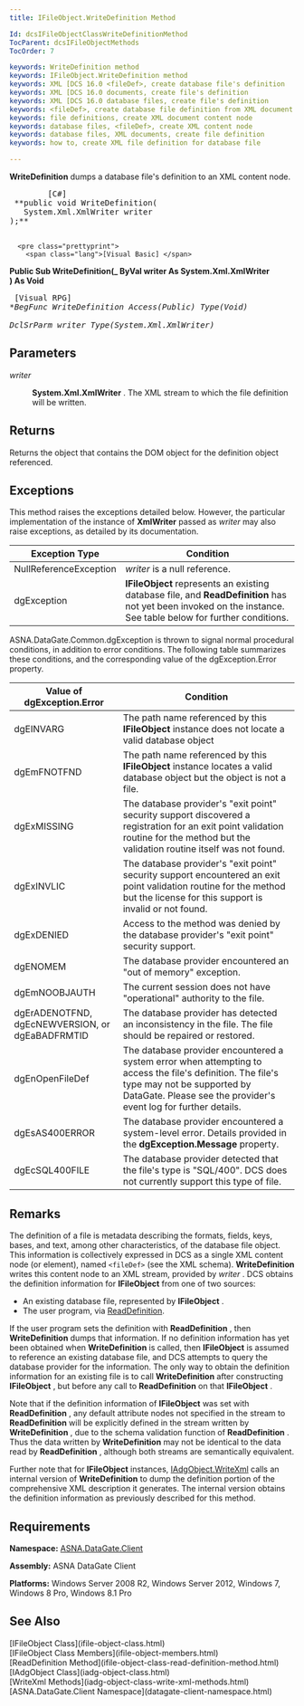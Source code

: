 ```yaml
---
title: IFileObject.WriteDefinition Method

Id: dcsIFileObjectClassWriteDefinitionMethod
TocParent: dcsIFileObjectMethods
TocOrder: 7

keywords: WriteDefinition method
keywords: IFileObject.WriteDefinition method
keywords: XML [DCS 16.0 <fileDef>, create database file's definition
keywords: XML [DCS 16.0 documents, create file's definition
keywords: XML [DCS 16.0 database files, create file's definition
keywords: <fileDef>, create database file definition from XML document
keywords: file definitions, create XML document content node
keywords: database files, <fileDef>, create XML content node
keywords: database files, XML documents, create file definition
keywords: how to, create XML file definition for database file

---
```


**WriteDefinition** dumps a database file's definition to an XML content node.
<pre class="prettyprint">
        <span class="lang">[C#]</span>
 **public void WriteDefinition(
   System.Xml.XmlWriter writer
);** 
      </pre>
      <pre class="prettyprint">
        <span class="lang">[Visual Basic] </span>
 **Public Sub WriteDefinition(_
   ByVal writer As System.Xml.XmlWriter<br /> ) As Void** 
      </pre>
      <pre class="prettyprint">
        <span class="lang">[Visual RPG]</span>
 **BegFunc WriteDefinition Access(*Public) Type(Void)<br />   DclSrParm writer Type(System.Xml.XmlWriter)** 
      </pre>

## Parameters

<dl>
        <dt />
</dl>

*writer* 
<dl>
        <dd>

**System.Xml.XmlWriter** . The XML stream to which the file definition will be written.
</dd>
</dl>

## Returns

Returns the object that contains the DOM object for the definition object referenced.
## Exceptions

This method raises the exceptions detailed below. However, the particular implementation of the instance of **XmlWriter** passed as *writer* may also raise exceptions, as detailed by its documentation.


| Exception Type | Condition |
| ---- | ---- |
| NullReferenceException | *writer* is a null reference. |
| dgException | **IFileObject** represents an existing database file, and **ReadDefinition** has not yet been invoked on the instance. See table below for further conditions. |



ASNA.DataGate.Common.dgException is thrown to signal normal procedural conditions, in addition to error conditions. The following table summarizes these conditions, and the corresponding value of the dgException.Error property.
<br />



| Value of dgException.Error | Condition |
| ---- | ---- |
| dgEINVARG | The path name referenced by this **IFileObject** instance does not locate a valid database object |
| dgEmFNOTFND | The path name referenced by this **IFileObject** instance locates a valid database object but the object is not a file. |
| dgExMISSING | The database provider's "exit point" security support discovered a registration for an exit point validation routine for the method but the validation routine itself was not found. |
| dgExINVLIC | The database provider's "exit point" security support encountered an exit point validation routine for the method but the license for this support is invalid or not found. |
| dgExDENIED | Access to the method was denied by the database provider's "exit point" security support. |
| dgENOMEM | The database provider encountered an "out of memory" exception. |
| dgEmNOOBJAUTH | The current session does not have "operational" authority to the file. |
| dgErADENOTFND, dgEcNEWVERSION, or dgEaBADFRMTID | The database provider has detected an inconsistency in the file. The file should be repaired or restored. |
| dgEnOpenFileDef | The database provider encountered a system error when attempting to access the file's definition. The file's type may not be supported by DataGate. Please see the provider's event log for further details. |
| dgEsAS400ERROR | The database provider encountered a system-level error. Details provided in the **dgException.Message** property. |
| dgEcSQL400FILE | The database provider detected that the file's type is "SQL/400". DCS does not currently support this type of file. |



## Remarks

The definition of a file is metadata describing the formats, fields, keys, bases, and text, among other characteristics, of the database file object. This information is collectively expressed in DCS as a single XML content node (or element), named <code>&lt;fileDef&gt;</code> (see the XML schema). **WriteDefinition** writes this content node to an XML stream, provided by *writer* . DCS obtains the definition information for **IFileObject** from one of two sources:

- An existing database file, represented by **IFileObject** .
- The user program, via [ReadDefinition](ifile-object-class-read-definition-method.html).

If the user program sets the definition with **ReadDefinition** , then **WriteDefinition** dumps that information. If no definition information has yet been obtained when **WriteDefinition** is called, then **IFileObject** is assumed to reference an existing database file, and DCS attempts to query the database provider for the information. The only way to obtain the definition information for an existing file is to call **WriteDefinition** after constructing **IFileObject** , but before any call to **ReadDefinition** on that **IFileObject** .

Note that if the definition information of **IFileObject** was set with **ReadDefinition** , any default attribute nodes not specified in the stream to **ReadDefinition** will be explicitly defined in the stream written by **WriteDefinition** , due to the schema validation function of **ReadDefinition** . Thus the data written by **WriteDefinition** may not be identical to the data read by **ReadDefinition** , although both streams are semantically equivalent.

Further note that for **IFileObject** instances, [ IAdgObject.WriteXml](iadg-object-class-write-xml-methods.html) calls an internal version of **WriteDefinition** to dump the definition portion of the comprehensive XML description it generates. The internal version obtains the definition information as previously described for this method. 
## Requirements

<span> **Namespace:** [ASNA.DataGate.Client](datagate-client-namespace.html) </span> 

<span> **Assembly:** ASNA DataGate Client</span> 

<span> **Platforms:** Windows Server 2008 R2, Windows Server 2012, Windows 7, Windows 8 Pro, Windows 8.1 Pro</span> 
## See Also

<dl />
      [IFileObject Class](ifile-object-class.html)
      <br />
      [IFileObject Class Members](ifile-object-members.html)
      <br />
      [ReadDefinition Method](ifile-object-class-read-definition-method.html)
      <br />
      [IAdgObject Class](iadg-object-class.html)
      <br />
      [WriteXml Methods](iadg-object-class-write-xml-methods.html)
      <br />
      [ASNA.DataGate.Client Namespace](datagate-client-namespace.html)


